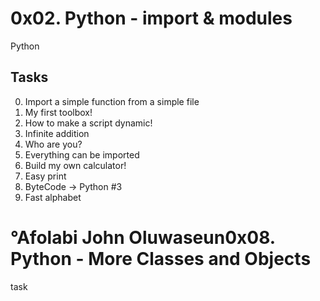 # 0x02. Python - import & modules
Python
 ## Tasks ##
 0. Import a simple function from a simple file
 1. My first toolbox!
 2. How to make a script dynamic!
 3. Infinite addition
 4. Who are you?
 5. Everything can be imported
 6. Build my own calculator!
 7. Easy print
 8. ByteCode -> Python #3
 9. Fast alphabet

# °Afolabi John Oluwaseun0x08. Python - More Classes and Objects
task
